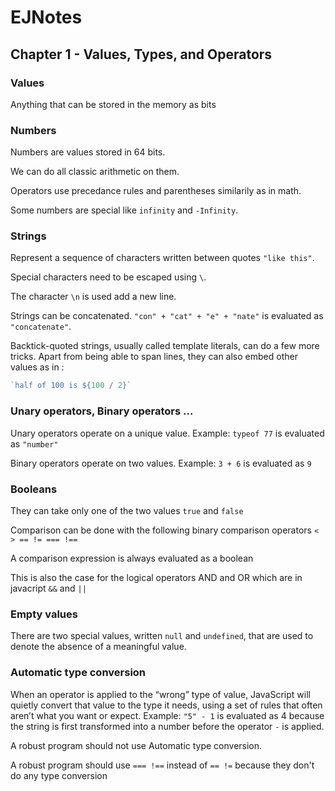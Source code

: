 # EJNotes

## Chapter 1 - Values, Types, and Operators

### Values 

Anything that can be stored in the memory as bits 

### Numbers

Numbers are values stored in 64 bits.

We can do all classic arithmetic on them.

Operators use precedance rules and parentheses similarily as in math.

Some numbers are special like `infinity` and `-Infinity`.

### Strings

Represent a sequence of characters written between quotes `"like this"`.

Special characters need to be escaped using `\`.

The character `\n` is used add a new line.

Strings can be concatenated. `"con" + "cat" + "e" + "nate"` is evaluated as `"concatenate"`.

Backtick-quoted strings, usually called template literals, can do a few more tricks. 
Apart from being able to span lines, they can also embed other values as in :
```javascript
`half of 100 is ${100 / 2}`

```

### Unary operators, Binary operators ...

Unary operators operate on a unique value. Example: `typeof 77` is evaluated as `"number"`

Binary operators operate on two values. Example: `3 + 6` is evaluated as `9`

### Booleans

They can take only one of the two values `true` and `false`

Comparison can be done with the following binary comparison operators `< > == != === !==`

A comparison expression is always evaluated as a boolean

This is also the case for the logical operators AND and OR which are in javacript `&&` and `||`

### Empty values

There are two special values, written `null` and `undefined`, that are used to denote the absence of a meaningful value.

### Automatic type conversion

When an operator is applied to the “wrong” type of value, JavaScript will quietly convert that value to the type it needs, 
using a set of rules that often aren’t what you want or expect. 
Example: `"5" - 1` is evaluated as 4 because the string is first transformed into a number before the operator `-` is applied.

A robust program should not use Automatic type conversion.

A robust program should use `=== !==` instead of `== !=` because they don't do any type conversion




